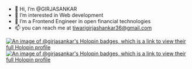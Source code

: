 - 👋 Hi, I’m @GIRJASANKAR
- 👀 I’m interested in Web development
- 🌱 I’m a Frontend Engineer in open financial technologies
- 📫 you can reach me at tiwarigirjashankar36@gmail.com

<!---
GIRJASANKAR/GIRJASANKAR is a ✨ special ✨ repository because its `README.md` (this file) appears on your GitHub profile.
You can click the Preview link to take a look at your changes.
--->

[![An image of @girjasankar's Holopin badges, which is a link to view their full Holopin profile](https://holopin.me/girjasankar)](https://holopin.io/@girjasankar)
[![An image of @girjasankar's Holopin badges, which is a link to view their full Holopin profile](https://holopin.me/girjasankar)](https://holopin.io/@girjasankar)
